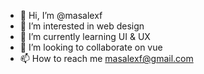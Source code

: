 - 👋 Hi, I’m @masalexf
- 👀 I’m interested in web design 
- 🌱 I’m currently learning UI & UX
- 💞️ I’m looking to collaborate on vue
- 📫 How to reach me masalexf@gmail.com 

<!---
- Blog      => https://masalexf.com
- Fiverr    => https://www.fiverr.com/masalexf
- Twitter   => https://www.twitter.com/masalexf

--->

